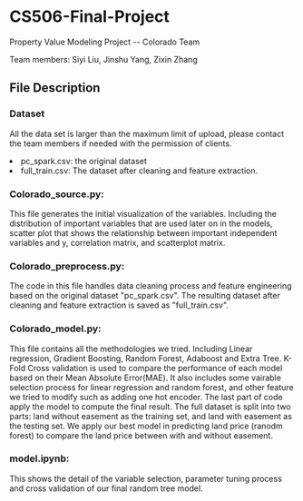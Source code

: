 # CS506-Final-Project
Property Value Modeling Project -- Colorado Team 

Team members: Siyi Liu, Jinshu Yang, Zixin Zhang

## File Description
### Dataset
All the data set is larger than the maximum limit of upload, please contact the team members if needed with the permission of clients. <li>
pc_spark.csv: the original dataset <li>
full_train.csv: The dataset after cleaning and feature extraction.

### Colorado_source.py:
This file generates the initial visualization of the variables. Including the distribution of important variables that are used later on in the models, scatter plot that shows the relationship between important independent variables and y, correlation matrix, and scatterplot matrix.

### Colorado_preprocess.py:
The code in this file handles data cleaning process and feature engineering based on the original dataset "pc_spark.csv". The resulting dataset after cleaning and feature extraction is saved as "full_train.csv".

### Colorado_model.py:
This file contains all the methodologies we tried. Including Linear regression, Gradient Boosting, Random Forest, Adaboost and Extra Tree. K-Fold Cross validation is used to compare the performance of each model based on their Mean Absolute Error(MAE). It also includes some vairable selection process for linear regression and random forest, and other feature we tried to modify such as adding one hot encoder. The last part of code apply the model to compute the final result. The full dataset is split into two parts: land without easement as the training set, and land with easement as the testing set. We apply our best model in predicting land price (ranodm forest) to compare the land price between with and without easement. 

### model.ipynb:
This shows the detail of the variable selection, parameter tuning process and cross validation of our final random tree model.


